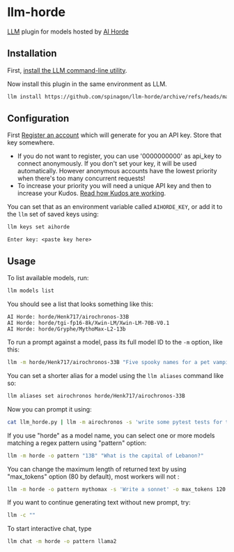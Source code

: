 # llm-horde
[LLM](https://llm.datasette.io/) plugin for models hosted by [AI Horde](https://aihorde.net/)

## Installation

First, [install the LLM command-line utility](https://llm.datasette.io/en/stable/setup.html).

Now install this plugin in the same environment as LLM.
```bash
llm install https://github.com/spinagon/llm-horde/archive/refs/heads/main.zip
```

## Configuration

First [Register an account](https://aihorde.net/register) which will generate for you an API key. Store that key somewhere.

 - If you do not want to register, you can use '0000000000' as api_key to connect anonymously. If you don't set your key, it will be used automatically. However anonymous accounts have the lowest priority when there's too many concurrent requests!
 - To increase your priority you will need a unique API key and then to increase your Kudos. [Read how Kudos are working](https://dbzer0.com/blog/the-kudos-based-economy-for-the-koboldai-horde/).

You can set that as an environment variable called `AIHORDE_KEY`, or add it to the `llm` set of saved keys using:

```bash
llm keys set aihorde
```
```
Enter key: <paste key here>
```

## Usage

To list available models, run:
```bash
llm models list
```
You should see a list that looks something like this:
```
AI Horde: horde/Henk717/airochronos-33B
AI Horde: horde/tgi-fp16-8k/Xwin-LM/Xwin-LM-70B-V0.1
AI Horde: horde/Gryphe/MythoMax-L2-13b
```
To run a prompt against a model, pass its full model ID to the `-m` option, like this:
```bash
llm -m horde/Henk717/airochronos-33B "Five spooky names for a pet vampire bat"
```
You can set a shorter alias for a model using the `llm aliases` command like so:
```bash
llm aliases set airochronos horde/Henk717/airochronos-33B
```
Now you can prompt it using:
```bash
cat llm_horde.py | llm -m airochronos -s 'write some pytest tests for this'
```
If you use "horde" as a model name, you can select one or more models matching a regex pattern using "pattern" option:
```bash
llm -m horde -o pattern "13B" "What is the capital of Lebanon?"
```
You can change the maximum length of returned text by using "max_tokens" option (80 by default), most workers will not :
```bash
llm -m horde -o pattern mythomax -s 'Write a sonnet' -o max_tokens 120
```
If you want to continue generating text without new prompt, try:
```bash
llm -c ""
```
To start interactive chat, type 
```bash
llm chat -m horde -o pattern llama2
```
